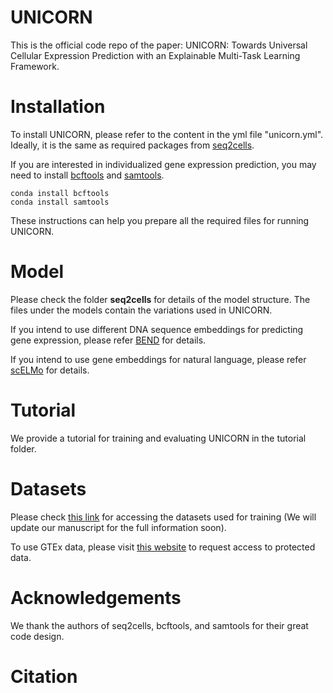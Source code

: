 # UNICORN

This is the official code repo of the paper: UNICORN: Towards Universal Cellular Expression Prediction with an Explainable Multi-Task Learning Framework. 

# Installation

To install UNICORN, please refer to the content in the yml file "unicorn.yml". Ideally, it is the same as required packages from [seq2cells](https://github.com/GSK-AI/seq2cells).

If you are interested in individualized gene expression prediction, you may need to install [bcftools](https://samtools.github.io/bcftools/bcftools.html) and [samtools](https://www.htslib.org/).

```
conda install bcftools
conda install samtools
```

These instructions can help you prepare all the required files for running UNICORN.

# Model

Please check the folder **seq2cells** for details of the model structure. The files under the models contain the variations used in UNICORN.

If you intend to use different DNA sequence embeddings for predicting gene expression, please refer [BEND](https://github.com/frederikkemarin/BEND) for details.

If you intend to use gene embeddings for natural language, please refer [scELMo](https://sites.google.com/yale.edu/scelmolib) for details.

# Tutorial

We provide a tutorial for training and evaluating UNICORN in the tutorial folder. 

# Datasets

Please check [this link](https://zenodo.org/records/8314644) for accessing the datasets used for training (We will update our manuscript for the full information soon).

To use GTEx data, please visit [this website](https://gtexportal.org/home/eqtlDashboardPage) to request access to protected data.

# Acknowledgements

We thank the authors of seq2cells, bcftools, and samtools for their great code design.

# Citation

